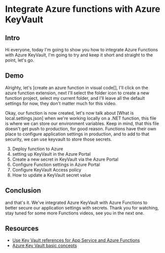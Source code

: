 # Integrate Azure functions with Azure KeyVault

## Intro

Hi everyone, today I'm going to show you how to integrate Azure Functions with Azure KeyVault, I'm going to try and keep it short and straight to the point, let's go.

## Demo

Alrighty, let's [create an azure function in visual code[], I'll click on the azure function extension, next I'll select the folder icon to create a new function project, select my current folder, and I'll leave all the default settings for now, they don't matter much for this video.

Okay, our function is now created, let's now talk about [What is local.settings.json] when we're working locally on a .NET function, this file is where we can store our environment variables. Keep in mind, that this file doesn't get push to production, for good reason. Functions have their own place to configure application settings in production, and to add to that security, we can use keyvault to store those secrets.

3. Deploy function to Azure
4. setting up KeyVault in the Azure Portal
5. Create a new secret in KeyVault via the Azure Portal
6. Configure Function settings in Azure Portal
7. Configure KeyVault Access policy
8.  How to update a KeyVault secret value

## Conclusion

and that's it. We've integrated Azure KeyVault with Azure Functions to better secure our application settings with secrets. Thank you for watching, stay tuned for some more Functions videos, see you in the next one. 

## Resources

- [Use Key Vault references for App Service and Azure Functions](https://docs.microsoft.com/azure/app-service/app-service-key-vault-references)
- [Azure Key Vault basic concepts](https://docs.microsoft.com/en-us/azure/key-vault/general/basic-concepts)
